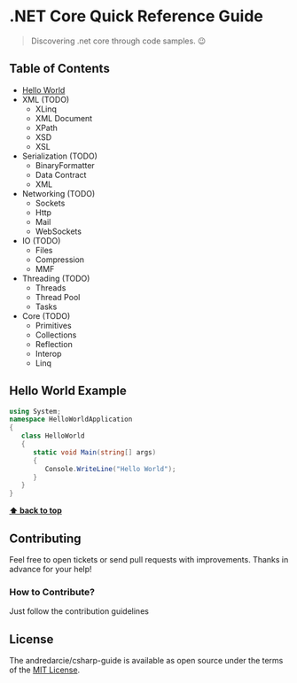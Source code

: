 # .NET Core Quick Reference Guide

> Discovering .net core through code samples. 😉

## Table of Contents
* [Hello World](#hello-world-example)
* XML (TODO)
   - XLinq
   - XML Document
   - XPath
   - XSD
   - XSL
* Serialization (TODO)
   - BinaryFormatter
   - Data Contract
   - XML
* Networking (TODO)
   - Sockets
   - Http
   - Mail
   - WebSockets
* IO (TODO)
   - Files
   - Compression
   - MMF
* Threading (TODO)
   - Threads
   - Thread Pool
   - Tasks
* Core (TODO)
   - Primitives
   - Collections
   - Reflection
   - Interop
   - Linq
   
## Hello World Example

```csharp
using System;
namespace HelloWorldApplication
{
   class HelloWorld
   {
      static void Main(string[] args)
      {
         Console.WriteLine("Hello World");
      }
   }
}
```
**[⬆ back to top](#table-of-contents)**

## Contributing

Feel free to open tickets or send pull requests with improvements. Thanks in
advance for your help!

### How to Contribute?

Just follow the contribution guidelines

## License

The andredarcie/csharp-guide is available as open source under the terms of the [MIT License](http://opensource.org/licenses/MIT).
